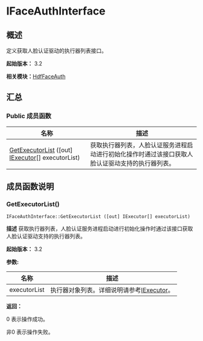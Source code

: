 # IFaceAuthInterface


## 概述

定义获取人脸认证驱动的执行器列表接口。

**起始版本：** 3.2

**相关模块：**[HdfFaceAuth](_hdf_face_auth_v10.md)


## 汇总


### Public 成员函数

| 名称 | 描述 | 
| -------- | -------- |
| [GetExecutorList](#getexecutorlist) ([out] [IExecutor](interface_i_executor_faceauth_v10.md)[] executorList) | 获取执行器列表，人脸认证服务进程启动进行初始化操作时通过该接口获取人脸认证驱动支持的执行器列表。  | 


## 成员函数说明


### GetExecutorList()

```
IFaceAuthInterface::GetExecutorList ([out] IExecutor[] executorList)
```
**描述**
获取执行器列表，人脸认证服务进程启动进行初始化操作时通过该接口获取人脸认证驱动支持的执行器列表。

**起始版本：** 3.2

**参数:**

| 名称 | 描述 | 
| -------- | -------- |
| executorList | 执行器对象列表。详细说明请参考[IExecutor](interface_i_executor_faceauth_v10.md)。 | 

**返回：**

0 表示操作成功。

非0 表示操作失败。
